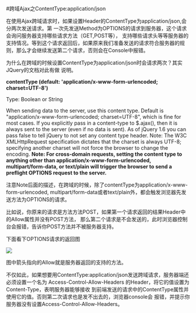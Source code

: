 #跨域Ajax之ContentType:application/json

在使用Ajax跨域请求时，如果设置Header的ContentType为application/json,会分两次发送请求。第
一次先发送Method为OPTIONS的请求到服务器，这个请求会询问服务器支持哪些请求方法（GET,POST等），
支持哪些请求头等等服务器的支持情况。等到这个请求返回后，如果原来我们准备发送的请求符合服务器的规
则，那么才会继续发送第二个请求，否则会在Console中报错。

为什么在跨域的时候设置ContentType为application/json时会请求两次？其实JQuery的文档对此有做
说明。

**contentType (default: 'application/x-www-form-urlencoded; charset=UTF-8')**

Type: Boolean or String

When sending data to the server, use this content type. Default is "application/x-www-form-urlencoded; charset=UTF-8", which is fine for most cases. If you explicitly pass in a content-type to $.ajax(), then it is always sent to the server (even if no data is sent). As of jQuery 1.6 you can pass false to tell jQuery to not set any content type header. Note: The W3C XMLHttpRequest specification dictates that the charset is always UTF-8; specifying another charset will not force the browser to change the encoding. **Note: For cross-domain requests, setting the content type to anything other than application/x-www-form-urlencoded, multipart/form-data, or text/plain will trigger the browser to send a preflight OPTIONS request to the server.**

注意Note后面的描述，在跨域的时候，除了contentType为application/x-www-form-urlencoded, multipart/form-data或者text/plain外，都会触发浏览器先发送方法为OPTIONS的请求。

比如说，你原来的请求是方法方法POST，如果第一个请求返回的结果Header中的Allow属性并没有POST方法，
那么第二个请求是不会发送的，此时浏览器控制台会报错，告诉你POST方法并不被服务器支持。

下面看下OPTIONS请求的返回图

![](http://o929v8ilh.bkt.clouddn.com/045DA4EC-7C23-494B-B0D7-BC681AA7A37A.png)

图中箭头指向的Allow就是服务器返回的支持的方法。

不仅如此，如果想要用ContentType:application/json发送跨域请求，服务器端还必须设置一个名为
Access-Control-Allow-Headers 的Header，将它的值设置为 Content-Type，表明服务器能够接收
到前端发送的请求中的ContentType属性并使用它的值。否则第二次请求也是发不出去的，浏览器console会
报错，并提示你服务器没有设置Access-Control-Allow-Headers。
